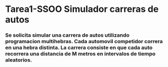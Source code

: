 # Tarea1-SSOO Simulador carreras de autos
### Se solicita simular una carrera de autos utilizando programacion multihebras. Cada automovil competidor correra en una hebra distinta. La carrera consiste en que cada auto recorrera una distancia de M metros en intervalos de tiempo aleatorios.
